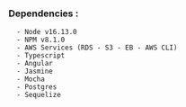 ### Dependencies :

      - Node v16.13.0
      - NPM v8.1.0
      - AWS Services (RDS - S3 - EB - AWS CLI)
      - Typescript
      - Angular
      - Jasmine
      - Mocha
      - Postgres
      - Sequelize